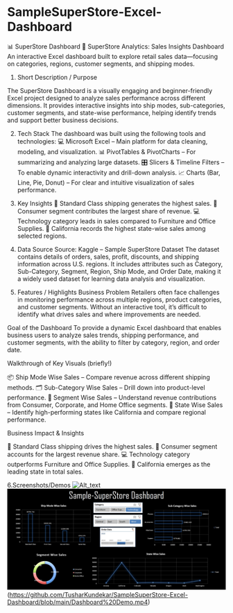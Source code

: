 # SampleSuperStore-Excel-Dashboard

📊 SuperStore Dashboard
🛒 SuperStore Analytics: Sales Insights Dashboard
An interactive Excel dashboard built to explore retail sales data—focusing on categories, regions, customer segments, and shipping modes.

1. Short Description / Purpose

The SuperStore Dashboard is a visually engaging and beginner-friendly Excel project designed to analyze sales performance across different dimensions. It provides interactive insights into ship modes, sub-categories, customer segments, and state-wise performance, helping identify trends and support better business decisions.

2. Tech Stack
The dashboard was built using the following tools and technologies:
💻 Microsoft Excel – Main platform for data cleaning, modeling, and visualization.
📊 PivotTables & PivotCharts – For summarizing and analyzing large datasets.
🎛 Slicers & Timeline Filters – To enable dynamic interactivity and drill-down analysis.
📈 Charts (Bar, Line, Pie, Donut) – For clear and intuitive visualization of sales performance.

3. Key Insights
🚚 Standard Class shipping generates the highest sales.
👥 Consumer segment contributes the largest share of revenue.
💻 Technology category leads in sales compared to Furniture and Office Supplies.
🌆 California records the highest state-wise sales among selected regions.

4. Data Source
Source: Kaggle – Sample SuperStore Dataset
The dataset contains details of orders, sales, profit, discounts, and shipping information across U.S. regions. It includes attributes such as Category, Sub-Category, Segment, Region, Ship Mode, and Order Date, making it a widely used dataset for learning data analysis and visualization.

5. Features / Highlights
Business Problem
Retailers often face challenges in monitoring performance across multiple regions, product categories, and customer segments. Without an interactive tool, it’s difficult to identify what drives sales and where improvements are needed.

Goal of the Dashboard
To provide a dynamic Excel dashboard that enables business users to analyze sales trends, shipping performance, and customer segments, with the ability to filter by category, region, and order date.

Walkthrough of Key Visuals (briefly!)

📦 Ship Mode Wise Sales – Compare revenue across different shipping methods.
🗂 Sub-Category Wise Sales – Drill down into product-level performance.
👥 Segment Wise Sales – Understand revenue contributions from Consumer, Corporate, and Home Office segments.
🌆 State Wise Sales – Identify high-performing states like California and compare regional performance.

Business Impact & Insights

🚚 Standard Class shipping drives the highest sales.
👥 Consumer segment accounts for the largest revenue share.
💻 Technology category outperforms Furniture and Office Supplies.
🌆 California emerges as the leading state in total sales.

6.Screenshots/Demos
![Alt_text](https://github.com/username/repo/assets/image.png)
![Dashboard Preview](https://github.com/TusharKundekar/SampleSuperStore-Excel-Dashboard/blob/main/Dashboard%20Snapshot.jpg)(https://github.com/TusharKundekar/SampleSuperStore-Excel-Dashboard/blob/main/Dashboard%20Demo.mp4)
